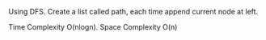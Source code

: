 Using DFS. Create a list called path, each time append current node at left.

Time Complexity O(nlogn). Space Complexity O(n)